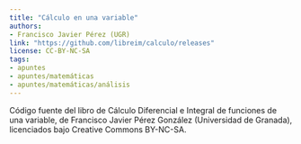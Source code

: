 ```yaml
---
title: "Cálculo en una variable"
authors:
- Francisco Javier Pérez (UGR)
link: "https://github.com/libreim/calculo/releases"
license: CC-BY-NC-SA
tags:
- apuntes
- apuntes/matemáticas
- apuntes/matemáticas/análisis
---
```


Código fuente del libro de Cálculo Diferencial e Integral de funciones
de una variable, de Francisco Javier Pérez González (Universidad de
Granada), licenciados bajo Creative Commons BY-NC-SA.
